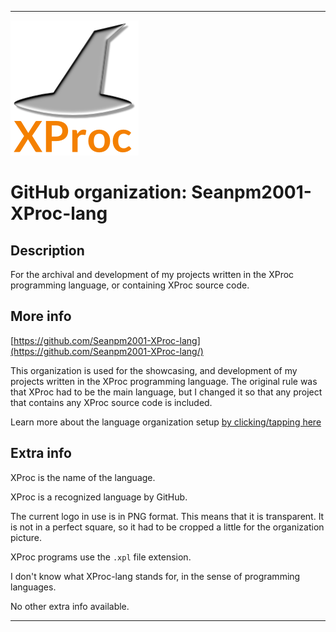 
***

<!--
<details open><summary><p>Click/tap here to expand/collapse the full resolution (vector) logo for this project</p></summary>

![ failed to load. The file may be missing or corrupt. Check the file path for errors first.](/AdditionalInfo/2/Seanpm2001-XProc-lang-lang/ML_logo.svg)

</details>

<details><summary><p>Click/tap here to expand/collapse the non-vector (raster) logo for this project</p></summary>
!-->

![XProc_Logo1.png failed to load. The file may be missing or corrupt. Check the file path for errors first.](/AdditionalInfo/2/Seanpm2001-XProc-lang/XProc_Logo1.png)

<!--
</details>
!-->

# GitHub organization: Seanpm2001-XProc-lang

## Description

For the archival and development of my projects written in the XProc programming language, or containing XProc source code.

## More info

[https://github.com/Seanpm2001-XProc-lang](https://github.com/Seanpm2001-XProc-lang/)

This organization is used for the showcasing, and development of my projects written in the XProc programming language. The original rule was that XProc had to be the main language, but I changed it so that any project that contains any XProc source code is included.

Learn more about the language organization setup [by clicking/tapping here](/AdditionalInfo/LanguageOrgs/README.md)

## Extra info

XProc is the name of the language.

XProc is a recognized language by GitHub.

The current logo in use is in PNG format. This means that it is transparent. It is not in a perfect square, so it had to be cropped a little for the organization picture.

XProc programs use the `.xpl` file extension.

<!-- I currently cannot figure out what file extension XProc programs use. !-->

<!-- The logo currently in use is in GIF format, but is not animated.!-->

I don't know what XProc-lang stands for, in the sense of programming languages.

No other extra info available.

***
